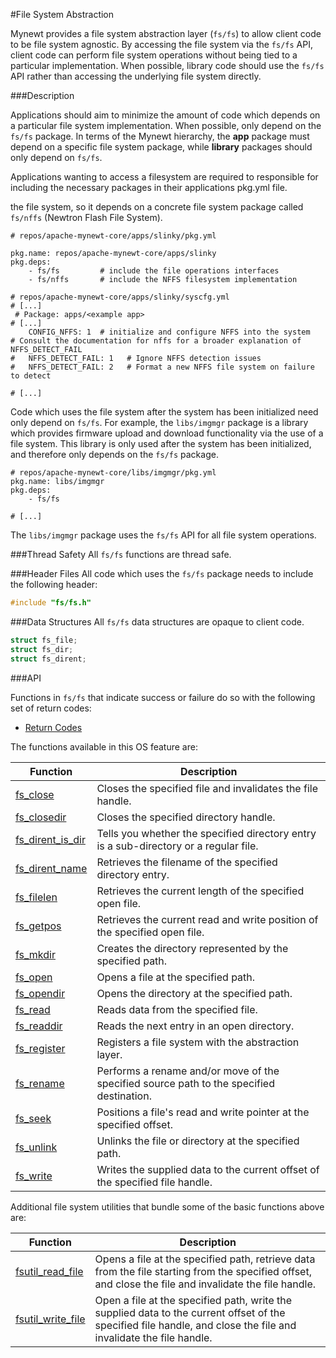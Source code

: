 #File System Abstraction

Mynewt provides a file system abstraction layer (`fs/fs`) to allow client code to be file system agnostic.  By accessing the file system via the `fs/fs` API, client code can perform file system operations without being tied to a particular implementation.  When possible, library code should use the `fs/fs` API rather than accessing the underlying file system directly.

###Description

Applications should aim to minimize the amount of code which depends on a particular file system implementation.  When possible, only depend on the
`fs/fs` package.
In terms of the Mynewt hierarchy, the **app** package must depend on a specific file system package, while **library** packages should only depend on `fs/fs`.

Applications wanting to access a filesystem are required to responsible for
including the necessary packages in their applications pkg.yml file.

the file system, so it depends on a concrete file system package called `fs/nffs` (Newtron Flash File System).

```no-highlight
# repos/apache-mynewt-core/apps/slinky/pkg.yml

pkg.name: repos/apache-mynewt-core/apps/slinky
pkg.deps:
    - fs/fs         # include the file operations interfaces
    - fs/nffs       # include the NFFS filesystem implementation
```

```
# repos/apache-mynewt-core/apps/slinky/syscfg.yml
# [...]
 # Package: apps/<example app>
# [...]
    CONFIG_NFFS: 1  # initialize and configure NFFS into the system
# Consult the documentation for nffs for a broader explanation of NFFS_DETECT_FAIL
#   NFFS_DETECT_FAIL: 1   # Ignore NFFS detection issues 
#   NFFS_DETECT_FAIL: 2   # Format a new NFFS file system on failure to detect

# [...]
```

Code which uses the file system after the system has been initialized need only depend on `fs/fs`.  For example, the `libs/imgmgr` package is a library which provides firmware upload and download functionality via the use of a file system.  This library is only used after the system has been initialized, and therefore only depends on the `fs/fs` package.

```no-highlight
# repos/apache-mynewt-core/libs/imgmgr/pkg.yml
pkg.name: libs/imgmgr
pkg.deps:
    - fs/fs

# [...]
```

The `libs/imgmgr` package uses the `fs/fs` API for all file system operations.

###Thread Safety
All `fs/fs` functions are thread safe.

###Header Files 
All code which uses the `fs/fs` package needs to include the following header:

```c
#include "fs/fs.h"
```

###Data Structures
All `fs/fs` data structures are opaque to client code.

```c
struct fs_file;
struct fs_dir;
struct fs_dirent;
```

###API

Functions in `fs/fs` that indicate success or failure do so with the following set of return codes:

* [Return Codes](fs_return_codes.md)

The functions available in this OS feature are:

| Function | Description |
|---------|-------------|
| [fs\_close](fs_close.md) | Closes the specified file and invalidates the file handle. |
| [fs\_closedir](fs_closedir.md) | Closes the specified directory handle. |
| [fs\_dirent\_is\_dir](fs_dirent_is_dir.md) | Tells you whether the specified directory entry is a sub-directory or a regular file. |
| [fs\_dirent\_name](fs_dirent_name.md) | Retrieves the filename of the specified directory entry. |
| [fs\_filelen](fs_filelen.md) | Retrieves the current length of the specified open file. |
| [fs\_getpos](fs_getpos.md) | Retrieves the current read and write position of the specified open file. |
| [fs\_mkdir](fs_mkdir.md) | Creates the directory represented by the specified path. |
| [fs\_open](fs_open.md) | Opens a file at the specified path. |
| [fs\_opendir](fs_opendir.md) | Opens the directory at the specified path. |
| [fs\_read](fs_read.md) | Reads data from the specified file. |
| [fs\_readdir](fs_readdir.md) | Reads the next entry in an open directory. |
| [fs\_register](fs_register.md) | Registers a file system with the abstraction layer. |
| [fs\_rename](fs_rename.md) | Performs a rename and/or move of the specified source path to the specified destination. |
| [fs\_seek](fs_seek.md) | Positions a file's read and write pointer at the specified offset. |
| [fs\_unlink](fs_unlink.md) | Unlinks the file or directory at the specified path. |
| [fs\_write](fs_write.md) | Writes the supplied data to the current offset of the specified file handle. |

Additional file system utilities that bundle some of the basic functions above are:

| Function | Description |
|---------|-------------|
| [fsutil\_read\_file](fsutil_read_file.md) | Opens a file at the specified path, retrieve data from the file starting from the specified offset, and close the file and invalidate the file handle. |
| [fsutil\_write\_file](fsutil_write_file.md) | Open a file at the specified path, write the supplied data to the current offset of the specified file handle, and close the file and invalidate the file handle. |
